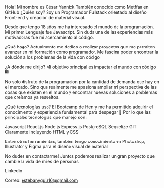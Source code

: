 Hola! Mi nombre es César Yannick
También conocido como Metffan en GitHub
¿Quién soy?
Soy un Programador Fullstack orientado al diseño Front-end y creación de material visual.

Desde que tengo 18 años me ha interesado el mundo de la programación. Mi primer Lenguaje fue Javascript. Sin duda una de las experiencias más motivadoras fue mi acercamiento al código.

¿Qué hago?
Actualmente me dedico a realizar proyectos que me permiten avanzar en mi formación como programador. Me fascina poder encontrar la solución a los problemas de la vida con código

¿A dónde me dirijo?
Mi objetivo principal es impactar el mundo con código 🎆

No solo disfruto de la programacion por la cantidad de demanda que hay en el mercado. Sino que realmente me apasiona ampliar mi perspectiva de las cosas que existen en el mundo y encontrar nuevas soluciones a problemas que creíamos ya resueltos.

¿Qué tecnologías uso?
El Bootcamp de Henry me ha permitido adquirir el conocimiento y experiencia fundamental para despegar 🚀 Por lo que las principales tecnologías que manejo son:

Javascript
React.js
Node.js
Express.js
PostgreSQL
Sequelize
GIT
Claramente incluyendo HTML y CSS

Entre otras herramientas, también tengo conocimiento en Photoshop, Illustrator y Figma para el diseño visual de material

No dudes en contactarme!
Juntos podemos realizar un gran proyecto que cambie la vida de miles de personas

Linkedin

Correo: estebanyguia16@gmail.com
